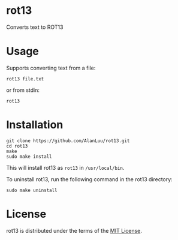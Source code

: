 # rot13
Converts text to ROT13

# Usage
Supports converting text from a file:
```
rot13 file.txt
```
or from stdin:
```
rot13
```

# Installation
```
git clone https://github.com/AlanLuu/rot13.git
cd rot13
make
sudo make install
```
This will install rot13 as `rot13` in `/usr/local/bin`.

To uninstall rot13, run the following command in the rot13 directory:
```
sudo make uninstall
```

# License
rot13 is distributed under the terms of the [MIT License](https://github.com/AlanLuu/rot13/blob/main/LICENSE).
